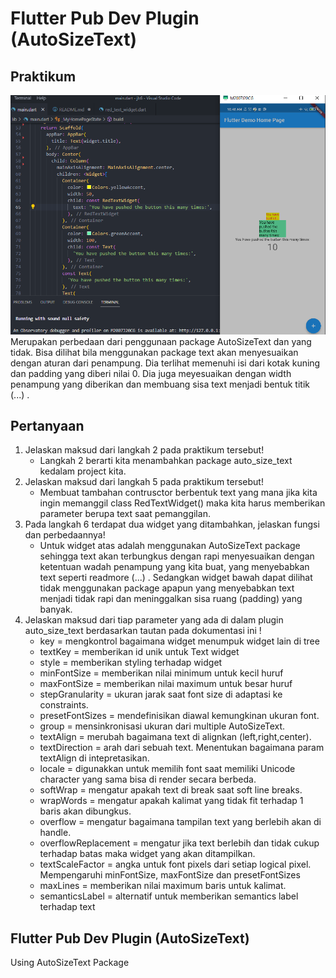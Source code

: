 # Flutter Pub Dev Plugin (AutoSizeText)

## Praktikum

<img src="/sss/1.png" title="Screenshot 1"/>
Merupakan perbedaan dari penggunaan package AutoSizeText dan yang tidak. Bisa dilihat bila menggunakan package text akan menyesuaikan dengan aturan dari penampung. Dia terlihat memenuhi isi dari kotak kuning dan padding yang diberi nilai 0. Dia juga meyesuaikan dengan width penampung yang diberikan dan membuang sisa text menjadi bentuk titik (...) . 

## Pertanyaan

1. Jelaskan maksud dari langkah 2 pada praktikum tersebut!
    - Langkah 2 berarti kita menambahkan package auto_size_text kedalam project kita.
2. Jelaskan maksud dari langkah 5 pada praktikum tersebut!
    - Membuat tambahan contrusctor berbentuk text yang mana jika kita ingin memanggil class RedTextWidget() maka kita harus memberikan parameter berupa text saat pemanggilan.
3. Pada langkah 6 terdapat dua widget yang ditambahkan, jelaskan fungsi dan perbedaannya!
    - Untuk widget atas adalah menggunakan AutoSizeText package sehingga text akan terbungkus dengan rapi menyesuaikan dengan ketentuan wadah penampung yang kita buat, yang menyebabkan text seperti readmore (...) . Sedangkan widget bawah dapat dilihat tidak menggunakan package apapun yang menyebabkan text menjadi tidak rapi dan meninggalkan sisa ruang (padding) yang banyak.
4. Jelaskan maksud dari tiap parameter yang ada di dalam plugin auto_size_text berdasarkan tautan pada dokumentasi ini !
    - key = mengkontrol bagaimana widget menumpuk widget lain di tree
    - textKey = memberikan id unik untuk Text widget
    - style = memberikan styling terhadap widget
    - minFontSize = memberikan nilai minimum untuk kecil huruf
    - maxFontSize = memberikan nilai maximum untuk besar huruf
    - stepGranularity = ukuran jarak saat font size di adaptasi ke constraints.
    - presetFontSizes = mendefinisikan diawal kemungkinan ukuran font.
    - group = mensinkronisasi ukuran dari multiple AutoSizeText.
    - textAlign = merubah bagaimana text di alignkan (left,right,center).
    - textDirection = arah dari sebuah text. Menentukan bagaimana param textAlign di intepretasikan.
    - locale = digunakkan untuk memilih font saat memiliki Unicode character yang sama bisa di render secara berbeda.
    - softWrap = mengatur apakah text di break saat soft line breaks.
    - wrapWords = mengatur apakah kalimat yang tidak fit terhadap 1 baris akan dibungkus.
    - overflow = mengatur bagaimana tampilan text yang berlebih akan di handle.
    - overflowReplacement = mengatur jika text berlebih dan tidak cukup terhadap batas maka widget yang akan ditampilkan.
    - textScaleFactor = angka untuk font pixels dari setiap logical pixel. Mempengaruhi minFontSize, maxFontSize dan presetFontSizes
    - maxLines = memberikan nilai maximum baris untuk kalimat.
    - semanticsLabel = alternatif untuk memberikan semantics label terhadap text

## Flutter Pub Dev Plugin (AutoSizeText)

Using AutoSizeText Package
